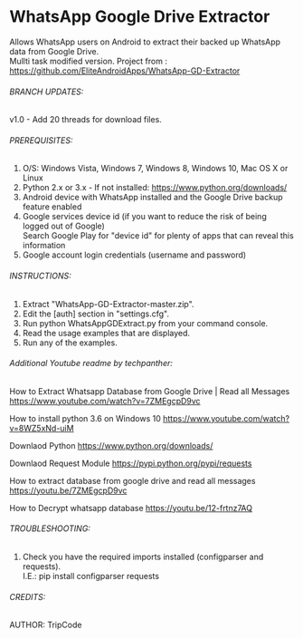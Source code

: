 # WhatsApp Google Drive Extractor
Allows WhatsApp users on Android to extract their backed up WhatsApp data from Google Drive.  
Mullti task modified version.
Project from : https://github.com/EliteAndroidApps/WhatsApp-GD-Extractor


###### BRANCH UPDATES:
v1.0 - Add 20 threads for download files.  


###### PREREQUISITES:
 1. O/S: Windows Vista, Windows 7, Windows 8, Windows 10, Mac OS X or Linux  
 2. Python 2.x or 3.x - If not installed: https://www.python.org/downloads/  
 3. Android device with WhatsApp installed and the Google Drive backup feature enabled  
 4. Google services device id (if you want to reduce the risk of being logged out of Google)  
     Search Google Play for "device id" for plenty of apps that can reveal this information  
 5. Google account login credentials (username and password)  


###### INSTRUCTIONS:
 1. Extract "WhatsApp-GD-Extractor-master.zip".  
 2. Edit the [auth] section in "settings.cfg".  
 3. Run python WhatsAppGDExtract.py from your command console.  
 4. Read the usage examples that are displayed.  
 5. Run any of the examples.  
 
 
###### Additional Youtube readme by techpanther:
 
How to Extract Whatsapp Database from Google Drive | Read all Messages
 https://www.youtube.com/watch?v=7ZMEgcpD9vc

How to install python 3.6 on Windows 10
 https://www.youtube.com/watch?v=8WZ5xNd-uiM

Downlaod Python
 https://www.python.org/downloads/

Downlaod Request Module
 https://pypi.python.org/pypi/requests

How to extract database from google drive and read all messages
 https://youtu.be/7ZMEgcpD9vc

How to Decrypt whatsapp database
 https://youtu.be/12-frtnz7AQ

###### TROUBLESHOOTING:
 1. Check you have the required imports installed (configparser and requests).  
     I.E.: pip install configparser requests  


###### CREDITS:
 AUTHOR: TripCode  
